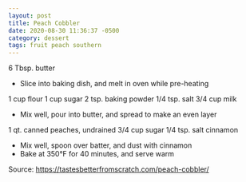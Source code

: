 ```yaml
---
layout: post
title: Peach Cobbler
date: 2020-08-30 11:36:37 -0500
category: dessert
tags: fruit peach southern
---
```

6 Tbsp. butter  
<ul>
 	<li>Slice into baking dish, and melt in oven while pre-heating</li>
</ul>
1 cup flour  
1 cup sugar  
2 tsp. baking powder  
1/4 tsp. salt  
3/4 cup milk  
<ul>
 	<li>Mix well, pour into butter, and spread to make an even layer</li>
</ul>
1 qt. canned peaches, undrained  
3/4 cup sugar  
1/4 tsp. salt  
cinnamon  
<ul>
 	<li>Mix well, spoon over batter, and dust with cinnamon</li>
 	<li>Bake at 350°F for 40 minutes, and serve warm</li>
</ul>
Source: <a href="https://tastesbetterfromscratch.com/peach-cobbler/">https://tastesbetterfromscratch.com/peach-cobbler/</a>
